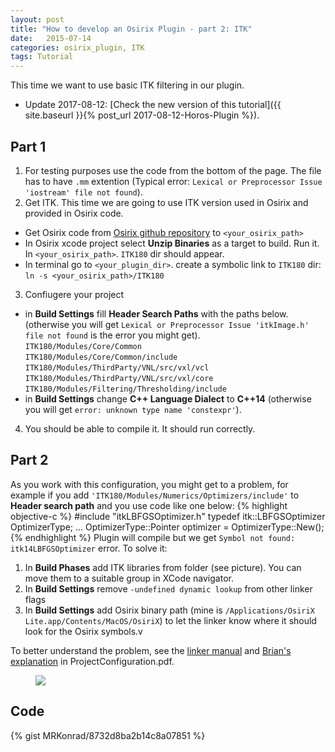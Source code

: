 ```yaml
---
layout: post
title: "How to develop an Osirix Plugin - part 2: ITK"
date:   2015-07-14
categories: osirix_plugin, ITK
tags: Tutorial
---
```


This time we want to use basic ITK filtering in our plugin.

* Update 2017-08-12: [Check the new version of this tutorial]({{ site.baseurl }}{% post_url 2017-08-12-Horos-Plugin %}).

## Part 1
1. For testing purposes use the code from the bottom of the page. The file has to have ``.mm`` extention (Typical error: ``Lexical or Preprocessor Issue 'iostream' file not found``).
2. Get ITK. This time we are going to use ITK version used in Osirix and provided in Osirix code.
  * Get Osirix code from [Osirix github repository](https://github.com/pixmeo/osirix) to ``<your_osirix_path>``
  * In Osirix xcode project select **Unzip Binaries** as a target to build. Run it. In ``<your_osirix_path>``. ``ITK180`` dir should appear.
  * In terminal go to ``<your_plugin_dir>``. create a symbolic link to ``ITK180`` dir:  
  `ln -s <your_osirix_path>/ITK180`
3. Confiugere your project
  * in **Build Settings** fill **Header Search Paths** with the paths below. (otherwise you will get ``Lexical or Preprocessor Issue 'itkImage.h' file not found`` is the error you might get).    
  ``ITK180/Modules/Core/Common``    
   ``ITK180/Modules/Core/Common/include``  
   ``ITK180/Modules/ThirdParty/VNL/src/vxl/vcl``   
   ``ITK180/Modules/ThirdParty/VNL/src/vxl/core``   
   ``ITK180/Modules/Filtering/Thresholding/include``  
  * in **Build Settings** change **C++ Language Dialect** to **C++14** (otherwise you will get ``error: unknown type name 'constexpr'``).
4. You should be able to compile it. It should run correctly.

## Part 2
As you work with this configuration, you might get to a problem, for example if you add ``'ITK180/Modules/Numerics/Optimizers/include'`` to **Header search path** and you use code like one below:
{% highlight objective-c %}
#include "itkLBFGSOptimizer.h"
typedef itk::LBFGSOptimizer OptimizerType;
...
OptimizerType::Pointer optimizer = OptimizerType::New();
{% endhighlight %}
Plugin will compile but we get ``Symbol not found: itk14LBFGSOptimizer`` error. To solve it:

1. In **Build Phases** add ITK libraries from <ITK180> folder (see picture). You can move them to a suitable group in XCode navigator.
2. In **Build Settings** remove ``-undefined dynamic lookup`` from other linker flags
3. In **Build Settings** add Osirix binary path (mine is ``/Applications/OsiriX Lite.app/Contents/MacOS/OsiriX``) to let the linker know where it should look for the Osirix symbols.v

To better understand the problem, see the [linker manual](http://www.manpages.info/macosx/ld.1.html) and [Brian's explanation](http://campar.in.tum.de/Students/SepOsiriXSegmentation) in ProjectConfiguration.pdf.

<figure>
  <a href="{{ site.url }}/images/Tutorial/PhaseSettings.png"><img src="{{ site.url }}/images/Tutorial/PhaseSettings.png"></a>
</figure>

## Code
{% gist MRKonrad/8732d8ba2b14c8a07851 %}

